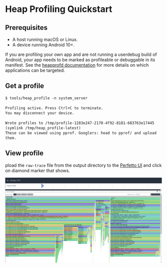 # Heap Profiling Quickstart

## Prerequisites
* A host running macOS or Linux.
* A device running Android 10+.

If you are profiling your own app and are not running a userdebug build of
Android, your app needs to be marked as profileable or
debuggable in its manifest. See the [heapprofd documentation](
/docs/recording/data-sources.md#heapprofd-targets) for more
details on which applications can be targeted.

## Get a profile
```
$ tools/heap_profile -n system_server

Profiling active. Press Ctrl+C to terminate.
You may disconnect your device.

Wrote profiles to /tmp/profile-1283e247-2170-4f92-8181-683763e17445 (symlink /tmp/heap_profile-latest)
These can be viewed using pprof. Googlers: head to pprof/ and upload them.
```

## View profile
 pload the `raw-trace` file from the output directory to the [Perfetto UI](
https://ui.perfetto.dev) and click on diamond marker that shows.

![Profile Diamond](/docs/images/profile-diamond.png)
![Native Flamegraph](/docs/images/syssrv-apk-assets-two.png)
